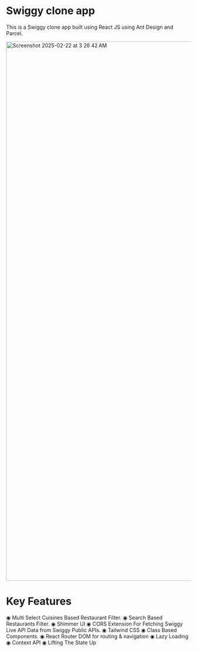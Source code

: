 # Swiggy clone app

This is a Swiggy clone app built using React JS using Ant Design and Parcel.

<img width="1470" alt="Screenshot 2025-02-22 at 3 26 42 AM" src="https://github.com/user-attachments/assets/462d5398-9120-420c-8bfc-5ee2c5d41898" />

 
<h1>Key Features</h1>
◉ Multi Select Cuisines Based Restaurant Filter. 
◉ Search Based Restaurants Filter. 
◉ Shimmer UI 
◉ CORS Extension For Fetching Swiggy Live API Data from Swiggy Public APIs. 
◉ Tailwind CSS 
◉ Class Based Components. 
◉ React Router DOM for routing & navigation 
◉ Lazy Loading 
◉ Context API 
◉ Lifting The State Up



